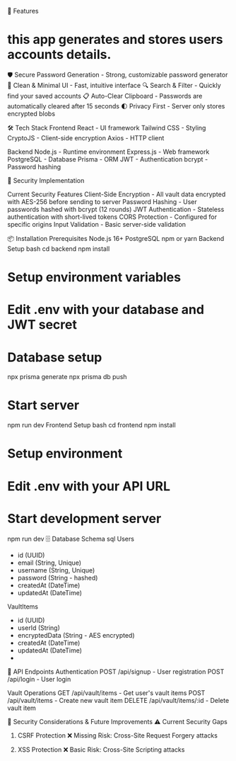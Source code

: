 🚀 Features
# this app generates and stores users accounts details.

🛡️ Secure Password Generation - Strong, customizable password generator
📱 Clean & Minimal UI - Fast, intuitive interface
🔍 Search & Filter - Quickly find your saved accounts
📋 Auto-Clear Clipboard - Passwords are automatically cleared after 15 seconds
🌓 Privacy First - Server only stores encrypted blobs

🛠️ Tech Stack
Frontend
React - UI framework
Tailwind CSS - Styling
CryptoJS - Client-side encryption
Axios - HTTP client

Backend
Node.js - Runtime environment
Express.js - Web framework
PostgreSQL - Database
Prisma - ORM
JWT - Authentication
bcrypt - Password hashing

🔐 Security Implementation

Current Security Features
Client-Side Encryption - All vault data encrypted with AES-256 before sending to server
Password Hashing - User passwords hashed with bcrypt (12 rounds)
JWT Authentication - Stateless authentication with short-lived tokens
CORS Protection - Configured for specific origins
Input Validation - Basic server-side validation

📦 Installation
Prerequisites
Node.js 16+
PostgreSQL
npm or yarn
Backend Setup
bash
cd backend
npm install

# Setup environment variables
# Edit .env with your database and JWT secret

# Database setup
npx prisma generate
npx prisma db push

# Start server
npm run dev
Frontend Setup
bash
cd frontend
npm install

# Setup environment
# Edit .env with your API URL

# Start development server
npm run dev
🗄️ Database Schema
sql
Users
- id (UUID)
- email (String, Unique)
- username (String, Unique) 
- password (String - hashed)
- createdAt (DateTime)
- updatedAt (DateTime)

VaultItems
- id (UUID)
- userId (String)
- encryptedData (String - AES encrypted)
- createdAt (DateTime)
- updatedAt (DateTime)
- 
🔧 API Endpoints
Authentication
POST /api/signup - User registration
POST /api/login - User login

Vault Operations
GET /api/vault/items - Get user's vault items
POST /api/vault/items - Create new vault item
DELETE /api/vault/items/:id - Delete vault item

🚨 Security Considerations & Future Improvements
⚠️ Current Security Gaps
1. CSRF Protection ❌ Missing
Risk: Cross-Site Request Forgery attacks

2. XSS Protection ❌ Basic
Risk: Cross-Site Scripting attacks
